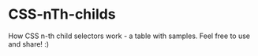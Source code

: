 # CSS-nTh-childs

How CSS n-th child selectors work - a table with samples.
Feel free to use and share! :)